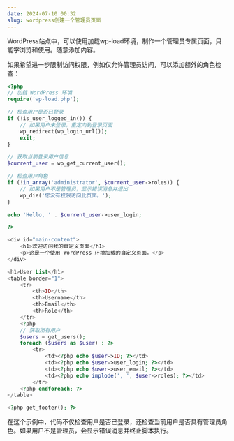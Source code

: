 ```yaml
---
date: 2024-07-10 00:32
slug: wordpress创建一个管理员页面
---
```


WordPress站点中，可以使用加载wp-load环境，制作一个管理员专属页面，只能字浏览和使用。随意添加内容。

<!-- truncate -->

如果希望进一步限制访问权限，例如仅允许管理员访问，可以添加额外的角色检查：



```php
<?php
// 加载 WordPress 环境
require('wp-load.php');

// 检查用户是否已登录
if (!is_user_logged_in()) {
    // 如果用户未登录，重定向到登录页面
    wp_redirect(wp_login_url());
    exit;
}

// 获取当前登录用户信息
$current_user = wp_get_current_user();

// 检查用户角色
if (!in_array('administrator', $current_user->roles)) {
    // 如果用户不是管理员，显示错误消息并退出
    wp_die('您没有权限访问此页面。');
}

echo 'Hello, ' . $current_user->user_login;

?>

<div id="main-content">
    <h1>欢迎访问我的自定义页面</h1>
    <p>这是一个使用 WordPress 环境加载的自定义页面。</p>
</div>

<h1>User List</h1>
<table border="1">
    <tr>
        <th>ID</th>
        <th>Username</th>
        <th>Email</th>
        <th>Role</th>
    </tr>
    <?php
    // 获取所有用户
    $users = get_users();
    foreach ($users as $user) : ?>
        <tr>
            <td><?php echo $user->ID; ?></td>
            <td><?php echo $user->user_login; ?></td>
            <td><?php echo $user->user_email; ?></td>
            <td><?php echo implode(', ', $user->roles); ?></td>
        </tr>
    <?php endforeach; ?>
</table>

<?php get_footer(); ?>
```

在这个示例中，代码不仅检查用户是否已登录，还检查当前用户是否具有管理员角色。如果用户不是管理员，会显示错误消息并终止脚本执行。
